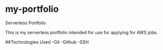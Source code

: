 # my-portfolio
Serverless Portfolio

This is my serverless portfolio intended for use for applying for AWS jobs.

##Technologies Used
-Git
-Github
-SSH
